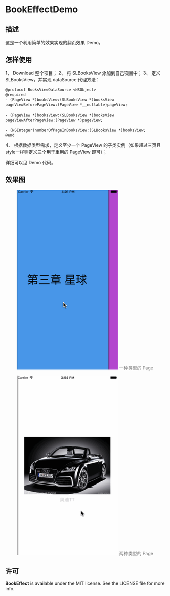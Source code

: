 # BookEffectDemo

## 描述
这是一个利用简单的效果实现的翻页效果 Demo。

## 怎样使用
1、 Download 整个项目；
2、 将 SLBooksView 添加到自己项目中；
3、 定义 SLBooksView，并实现 dataSource 代理方法：

```objc
@protocol BooksViewDataSource <NSObject>
@required
- (PageView *)booksView:(SLBooksView *)booksView pageViewBeforePageView:(PageView *__nullable)pageView;

- (PageView *)booksView:(SLBooksView *)booksView pageViewAfterPageView:(PageView *)pageView;

- (NSInteger)numberOfPageInBooksView:(SLBooksView *)booksView;
@end

```

4、 根据数据类型需求，定义至少一个 PageView 的子类实例（如果超过三页且style一样则定义三个用于重用的 PageView 即可）；

详细可以见 Demo 代码。

## 效果图
<p align="center" style="color:gray">
    <img src="./book2.gif" width="320" height="568"/>
	一种类型的 Page
</p>

<p align="center" style="color:gray">
    <img src="./book.gif" width="320" height="568"/>
	两种类型的 Page
</p>

## 许可

**BookEffect** is available under the MIT license. See the LICENSE file for more info.